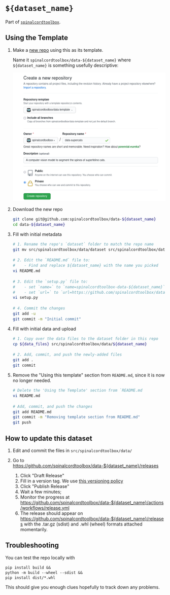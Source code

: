 # `${dataset_name}`

Part of [`spinalcordtoolbox`](https://github.com/spinalcordtoolbox).


## Using the Template

1. Make a [new repo](https://github.com/new) using this as its template.

    Name it `spinalcordtoolbox/data-${dataset_name}` where `${dataset_name}` is something usefully descriptive:

    ![data-template-new](./.data-template-new.png)

2. Download the new repo
    
    ```bash
    git clone git@github.com:spinalcordtoolbox/data-${dataset_name}
    cd data-${dataset_name}
    ```
    
3. Fill with initial metadata
    
    ```bash
    # 1. Rename the repo's `dataset` folder to match the repo name
    git mv src/spinalcordtoolbox/data/dataset src/spinalcordtoolbox/data/${dataset-name}
   
    # 2. Edit the `README.md` file to:
    #    - Find and replace ${dataset_name} with the name you picked
    vi README.md
   
    # 3. Edit the `setup.py` file to:
    #    - set `name=` to `name=spinalcordtoolbox-data-${dataset_name}`
    #    - set `url=` to `url=https://github.com/spinalcordtoolbox/data-${dataset_name}`
    vi setup.py
   
    # 4. Commit the changes 
    git add -u
    git commit -m "Initial commit"
    ```
    
4. Fill with initial data and upload
    
    ```bash
    # 1. Copy over the data files to the dataset folder in this repo
    cp ${data_files} src/spinalcordtoolbox/data/${dataset_name}
   
    # 2. Add, commit, and push the newly-added files
    git add .
    git commit
    ```

5. Remove the "Using this template" section from `README.md`, since it is now no longer needed.

    ```bash
    # Delete the 'Using the Template' section from `README.md
    vi README.md
   
    # Add, commit, and push the changes
    git add README.md
    git commit -m "Removing template section from README.md"
    git push
    ```


## How to update this dataset

1. Edit and commit the files in `src/spinalcordtoolbox/data/`
2. Go to https://github.com/spinalcordtoolbox/data-${dataset_name}/releases

    1. Click "Draft Release"
    2. Fill in a version tag. We use [this versioning policy](TODO)
    3. Click "Publish Release"
    4. Wait a few minutes;
    5. Monitor the progress at https://github.com/spinalcordtoolbox/data-${dataset_name}/actions/workflows/release.yml
    6. The release should appear on https://github.com/spinalcordtoolbox/data-${dataset_name}/releases
       with the .tar.gz (sdist) and .whl (wheel) formats attached momentarily.

## Troubleshooting

You can test the repo locally with

```
pip install build &&
python -m build --wheel --sdist &&
pip install dist/*.whl
```

This should give you enough clues hopefully to track down any problems.
